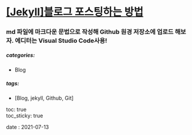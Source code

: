 
# <U>[Jekyll]블로그 포스팅하는 방법</U>
### md 파일에 마크다운 문법으로 작성해 Github 원경 저장소에 업로드 해보자. 에디터는 Visual Studio Code사용!
##### categories:
  - Blog
##### tags:
  - [Blog, jekyll, Github, Git]

toc: true  
toc_sticky: true

date : 2021-07-13